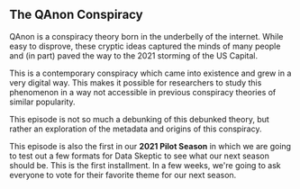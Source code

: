 ## The QAnon Conspiracy

QAnon is a conspiracy theory born in the underbelly of the internet.  While easy to disprove, these cryptic ideas captured the minds of many people and (in part) paved the way to the 2021 storming of the US Capital.

This is a contemporary conspiracy which came into existence and grew in a very digital way.  This makes it possible for researchers to study this phenomenon in a way not accessible in previous conspiracy theories of similar popularity.

This episode is not so much a debunking of this debunked theory, but rather an exploration of the metadata and origins of this conspiracy.

This episode is also the first in our **2021 Pilot Season** in which we are going to test out a few formats for Data Skeptic to see what our next season should be.  This is the first installment.  In a few weeks, we're going to ask everyone to vote for their favorite theme for our next season.

